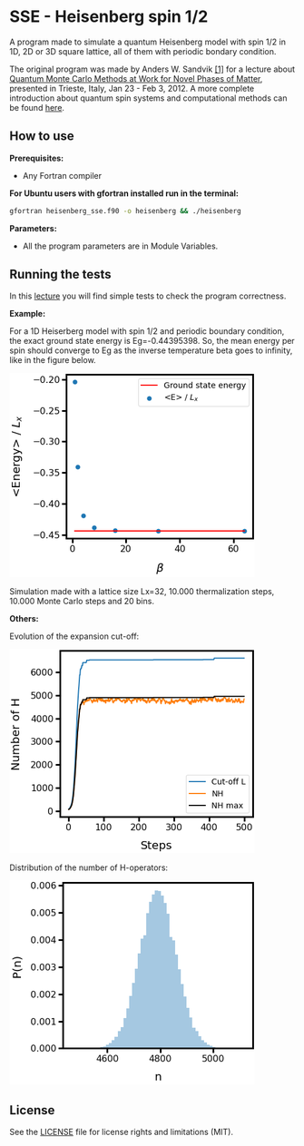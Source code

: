 # SSE - Heisenberg spin 1/2

A program made to simulate a quantum Heisenberg model with spin 1/2 in 1D, 2D or 3D square lattice, all of them with periodic bondary condition.

The original program was made by Anders W. Sandvik [[1]](http://physics.bu.edu/~sandvik/programs/ssebasic/ssebasic.f90) for a lecture about [Quantum Monte Carlo Methods at Work for Novel Phases of Matter](http://physics.bu.edu/~sandvik/trieste12/index.html), presented in Trieste, Italy, Jan 23 - Feb 3, 2012. A more complete introduction about quantum spin systems and computational methods can be found [here](https://arxiv.org/abs/1101.3281).

## How to use

**Prerequisites:**

- Any Fortran compiler


**For Ubuntu users with gfortran installed run in the terminal:**

```bash
gfortran heisenberg_sse.f90 -o heisenberg && ./heisenberg
```

**Parameters:**

- All the program parameters are in Module Variables.

## Running the tests

In this [lecture](http://physics.bu.edu/~sandvik/trieste12/tut1.pdf) you will find simple tests to check the program correctness. 

**Example:**

For a 1D Heiserberg model with spin 1/2 and periodic boundary condition, the exact ground state energy is Eg=-0.44395398. So, the mean energy per spin should converge to  Eg as the inverse temperature beta goes to infinity, like in the figure below.

![Ground_state_energy](Graphs/Ground_state_energy.png)

Simulation made with a lattice size Lx=32, 10.000 thermalization steps, 10.000 Monte Carlo steps and 20 bins.

**Others:**

Evolution of the expansion cut-off:

![Cut-off](Graphs/Cut-off_adjust.png)

Distribution of the number of H-operators:

![dist_n](Graphs/Prob_dist_n.png)

## License

See the [LICENSE](LICENSE.md) file for license rights and limitations (MIT).
